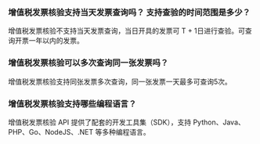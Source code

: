 ### 增值税发票核验支持当天发票查询吗？ 支持查验的时间范围是多少？
增值税发票核验不支持当天发票查询，当日开具的发票可 T + 1日进行查验。可查询开票一年以内的发票。

### 增值税发票核验可以多次查询同一张发票吗？
增值税发票核验支持同张发票多次查询，同一张发票一天最多可查询5次。

### 增值税发票核验支持哪些编程语言？
增值税发票核验 API 提供了配套的开发工具集（SDK），支持 Python、Java、 PHP、Go、NodeJS、.NET 等多种编程语言。
